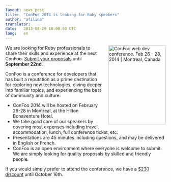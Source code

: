 ```yaml
---
layout: news_post
title:  "ConFoo 2014 is looking for Ruby speakers"
author: "afilina"
translator:
date:   2013-08-29 16:00:00 UTC
lang:   en
---
```


<img src="http://confoo.ca/images/propaganda/2014/en/t-ruby.gif" alt="ConFoo web dev conference. Feb 26 - 28, 2014 | Montreal, Canada" style="border:0; float:right; margin-left:20px;" width="180" height="250">

We are looking for Ruby professionals to share their skills and experience at the next ConFoo. [Submit your proposals][1] until **September 22nd**.

ConFoo is a conference for developers that has built a reputation as a prime destination for exploring new technologies, diving deeper into familiar topics, and experiencing the best of community and culture.

 * ConFoo 2014 will be hosted on February 26-28 in Montreal, at the Hilton Bonaventure Hotel.
 * We take good care of our speakers by covering most expenses including travel, accommodation, lunch, full conference ticket, etc.
 * Presentations are 45 minutes including questions, and may be delivered in English or French.
 * ConFoo is an open environment where everyone is welcome to submit. We are simply looking for quality proposals by skilled and friendly people.

If you would simply prefer to attend the conference, we have a [$230 discount][2] until October 16th.



[1]: http://confoo.ca/en/call-for-papers
[2]: http://confoo.ca/en/register
